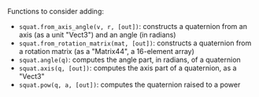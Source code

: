 Functions to consider adding:

* `squat.from_axis_angle(v, r, [out])`: constructs a quaternion from
  an axis (as a unit "Vect3") and an angle (in radians)
* `squat.from_rotation_matrix(mat, [out])`: constructs a quaternion
  from a rotation matrix (as a "Matrix44", a 16-element array)
* `squat.angle(q)`: computes the angle part, in radians, of a
  quaternion
* `squat.axis(q, [out])`: computes the axis part of a quaternion, as a
  "Vect3"
* `squat.pow(q, a, [out])`: computes the quaternion raised to a power
